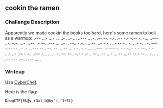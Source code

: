 ## cookin the ramen

### Challenge Description  
Apparently we made cookin the books too hard, here's some ramen to boil as a warmup: .--- ...- ...- . ....- ...- ... ..--- .. .-. .-- --. -.-. .-- -.- -.-- -. -... ..--- ..-. -.-. ...- ...-- ..- --. .--- ... ..- .. --.. -.-. .... -- ...- -.- . ..- -- - . -. ...- -. ..-. --- -.-- --.. - .-.. .--- --.. --. --. ...-- ... -.-. -.- ..... .--- ..- --- -. -.- -..- -.- --.. -.- ...- ..- .-- - -.. .--- -... .... ..-. --. --.. -.- -..- .. --.. .-- ...- ... -- ...-- --.- --. ..-. ... .-- --- .--. .--- .....  

### Writeup
Use [CyberChef](https://gchq.github.io/CyberChef/).  

Here is the flag:  
```
DawgCTF{0k@y_r3al_b@by's_f1r5t}
```